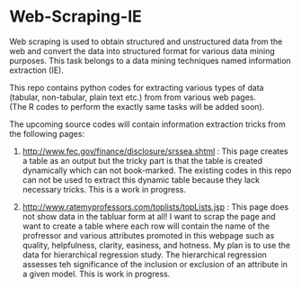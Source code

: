 Web-Scraping-IE
===============

Web scraping is used to obtain structured and unstructured data from 
the web and convert the data into structured format for various data 
mining purposes. This task belongs to a data mining techniques named 
information extraction (IE). 

This repo contains python codes for extracting various types of data 
(tabular, non-tabular, plain text etc.) from from various web pages.   
(The R codes to perform the exactly same tasks will be added soon).
 

The upcoming source codes will contain information extraction tricks 
from the following pages:

1. http://www.fec.gov/finance/disclosure/srssea.shtml : This page 
creates a table as an output but the tricky part is that the table 
is created dynamically which can not book-marked. The existing codes 
in this repo can not be used to extract this dynamic table because 
they lack necessary tricks. This is a work in progress.   
 

2. http://www.ratemyprofessors.com/toplists/topLists.jsp : This page 
does not show data in the tabluar form at all! I want to scrap the 
page and want to create a table where each row will contain the name 
of the profressor and various attributes promoted in this webpage 
such as quality, helpfulness, clarity, easiness, and hotness. My plan 
is to use the data for hierarchical regression study. The hierarchical 
regression assesses teh significance of the inclusion or exclusion of 
an attribute in a given model. This is work in progress.
 


  